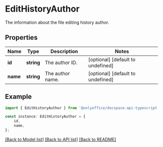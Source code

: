 # EditHistoryAuthor

The information about the file editing history author.

## Properties

Name | Type | Description | Notes
------------ | ------------- | ------------- | -------------
**id** | **string** | The author ID. | [optional] [default to undefined]
**name** | **string** | The author name. | [optional] [default to undefined]

## Example

```typescript
import { EditHistoryAuthor } from '@onlyoffice/docspace-api-typescript';

const instance: EditHistoryAuthor = {
    id,
    name,
};
```

[[Back to Model list]](../README.md#documentation-for-models) [[Back to API list]](../README.md#documentation-for-api-endpoints) [[Back to README]](../README.md)

